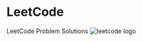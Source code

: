 # LeetCode
LeetCode Problem Solutions
<img alt="leetcode logo" src="https://media-exp1.licdn.com/dms/image/C4E1BAQGauK73E2uUUA/company-background_10000/0/1519800188873?e=2159024400&v=beta&t=ZUc9J20eJHPx9VrhR5PHLHrPBvZB387zKjZlydHyA10">
